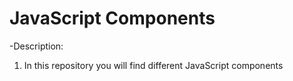 # JavaScript Components

-Description:
1. In this repository you will find different JavaScript components
